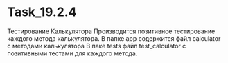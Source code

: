 # Task_19.2.4
Тестирование Калькулятора
Производится позитивное тестирование каждого метода калькулятора. 
В папке app содержится файл calculator с методами калькулятора
В паке tests файл test_calculator с позитивными тестами для каждого метода.
